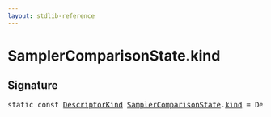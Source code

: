 ```yaml
---
layout: stdlib-reference
---
```


# SamplerComparisonState.kind

## Signature
<pre>
<span class='code_keyword'>static</span> <span class='code_keyword'>const</span> <a href="../../descriptorkind-0a/index.html" class="code_type">DescriptorKind</a> <a href="../index.html" class="code_type">SamplerComparisonState</a>.<a href=".html" class="code_var">kind</a> = DescriptorKind\.Sampler;
</pre>

